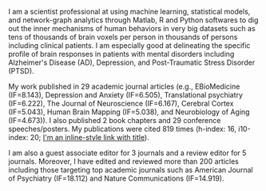 I am a scientist professional at using machine learning, statistical models, and network-graph analytics through Matlab, R and Python softwares to dig out the inner mechanisms of human behaviors in very big datasets such as tens of thousands of brain voxels per person in thousands of persons including clinical patients. I am especially good at delineating the specific profile of brain responses in patients with mental disorders including Alzheimer's Disease (AD), Depression, and Post-Traumatic Stress Disorder (PTSD). 

My work published in 29 academic journal articles (e.g., EBioMedicine (IF=8.143),  Depression and Anxiety (IF=6.505), Translational psychiatry (IF=6.222), The Journal of Neuroscience (IF=6.167), Cerebral Cortex (IF=5.043), Human Brain Mapping (IF=5.038), and Neurobiology of Aging (IF=4.673)). I also published 2 book chapters and 29 conference speeches/posters. My publications were cited 819 times (h-index: 16, i10-index: 20; [I'm an inline-style link with title](https://scholar.google.com/citations?user=5LfHq64AAAAJ&hl=en "Google Scholar")). 

I am also a guest associate editor for 3 journals and a review editor for 5 journals. Moreover, I have edited and reviewed more than 200 articles including those targeting top academic journals such as American Journal of Psychiatry (IF=18.112) and Nature Communications (IF=14.919).
